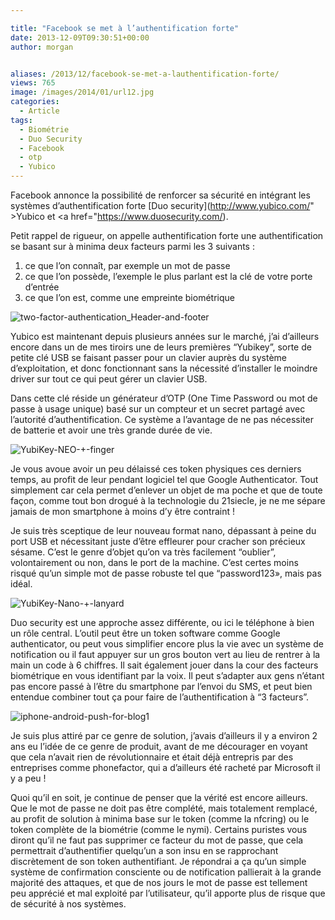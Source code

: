 ```yaml
---

title: "Facebook se met à l’authentification forte"
date: 2013-12-09T09:30:51+00:00
author: morgan


aliases: /2013/12/facebook-se-met-a-lauthentification-forte/
views: 765
image: /images/2014/01/url12.jpg
categories:
  - Article
tags:
  - Biométrie
  - Duo Security
  - Facebook
  - otp
  - Yubico
---
```

Facebook annonce la possibilité de renforcer sa sécurité en intégrant les systèmes d’authentification forte [Duo security](http://www.yubico.com/" >Yubico </a>et <a href="https://www.duosecurity.com/).

Petit rappel de rigueur, on appelle authentification forte une authentification se basant sur à minima deux facteurs parmi les 3 suivants :

  1. ce que l’on connaît, par exemple un mot de passe
  2. ce que l’on possède, l’exemple le plus parlant est la clé de votre porte d’entrée
  3. ce que l’on est, comme une empreinte biométrique

![two-factor-authentication_Header-and-footer](/images/2014/01/two-factor-authentication_Header-and-footer.png)

Yubico est maintenant depuis plusieurs années sur le marché, j’ai d’ailleurs encore dans un de mes tiroirs une de leurs premières “Yubikey”, sorte de petite clé USB se faisant passer pour un clavier auprès du système d’exploitation, et donc fonctionnant sans la nécessité d’installer le moindre driver sur tout ce qui peut gérer un clavier USB.

Dans cette clé réside un générateur d’OTP (One Time Password ou mot de passe à usage unique) basé sur un compteur et un secret partagé avec l’autorité d’authentification. Ce système a l’avantage de ne pas nécessiter de batterie et avoir une très grande durée de vie.

![YubiKey-NEO-+-finger](/images/2014/01/YubiKey-NEO-+-finger.jpg)

Je vous avoue avoir un peu délaissé ces token physiques ces derniers temps, au profit de leur pendant logiciel tel que Google Authenticator. Tout simplement car cela permet d’enlever un objet de ma poche et que de toute façon, comme tout bon drogué à la technologie du 21siecle, je ne me sépare jamais de mon smartphone à moins d’y être contraint !

Je suis très sceptique de leur nouveau format nano, dépassant à peine du port USB et nécessitant juste d’être effleurer pour cracher son précieux sésame. C’est le genre d’objet qu’on va très facilement “oublier”, volontairement ou non, dans le port de la machine. C’est certes moins risqué qu’un simple mot de passe robuste tel que “password123», mais pas idéal.

![YubiKey-Nano-+-lanyard](/images/2014/01/YubiKey-Nano-+-lanyard.jpg)

Duo security est une approche assez différente, ou ici le téléphone à bien un rôle central. L’outil peut être un token software comme Google authenticator, ou peut vous simplifier encore plus la vie avec un système de notification ou il faut appuyer sur un gros bouton vert au lieu de rentrer à la main un code à 6 chiffres. Il sait également jouer dans la cour des facteurs biométrique en vous identifiant par la voix. Il peut s’adapter aux gens n’étant pas encore passé à l’être du smartphone par l’envoi du SMS, et peut bien entendue combiner tout ça pour faire de l’authentification à “3 facteurs”.

![iphone-android-push-for-blog1](/images/2014/01/iphone-android-push-for-blog1.png)

Je suis plus attiré par ce genre de solution, j’avais d’ailleurs il y a environ 2 ans eu l’idée de ce genre de produit, avant de me décourager en voyant que cela n’avait rien de révolutionnaire et était déjà entrepris par des entreprises comme phonefactor, qui a d’ailleurs été racheté par Microsoft il y a peu !

Quoi qu’il en soit, je continue de penser que la vérité est encore ailleurs. Que le mot de passe ne doit pas être complété, mais totalement remplacé, au profit de solution à minima base sur le token (comme la nfcring) ou le token complète de la biométrie (comme le nymi). Certains puristes vous diront qu’il ne faut pas supprimer ce facteur du mot de passe, que cela permettrait d’authentifier quelqu’un a son insu en se rapprochant discrètement de son token authentifiant. Je répondrai a ça qu’un simple système de confirmation consciente ou de notification pallierait à la grande majorité des attaques, et que de nos jours le mot de passe est tellement peu apprécié et mal exploité par l’utilisateur, qu’il apporte plus de risque que de sécurité à nos systèmes.
